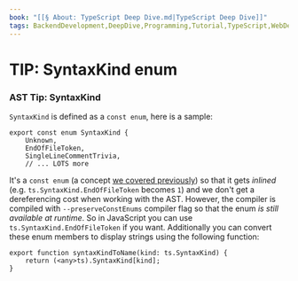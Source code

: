 ```yaml
---
book: "[[§ About꞉ TypeScript Deep Dive.md|TypeScript Deep Dive]]"
tags: BackendDevelopment,DeepDive,Programming,Tutorial,TypeScript,WebDevelopment
---
```


# TIP: SyntaxKind enum

### AST Tip: SyntaxKind

`SyntaxKind` is defined as a `const enum`, here is a sample:

```
export const enum SyntaxKind {
    Unknown,
    EndOfFileToken,
    SingleLineCommentTrivia,
    // ... LOTS more
```

It's a `const enum` (a concept [we covered previously](Enums.md)) so that it gets _inlined_ (e.g. `ts.SyntaxKind.EndOfFileToken` becomes `1`) and we don't get a dereferencing cost when working with the AST. However, the compiler is compiled with `--preserveConstEnums` compiler flag so that the enum _is still available at runtime_. So in JavaScript you can use `ts.SyntaxKind.EndOfFileToken` if you want. Additionally you can convert these enum members to display strings using the following function:

```
export function syntaxKindToName(kind: ts.SyntaxKind) {
    return (<any>ts).SyntaxKind[kind];
}
```
